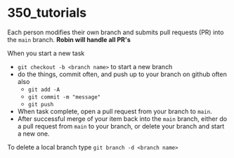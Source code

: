 # 350_tutorials

Each person modifies their own branch and submits pull requests (PR) into the `main` branch. **Robin will handle all PR's**

When you start a new task

* `git checkout -b <branch name>` to start a new branch
* do the things, commit often, and push up to your branch on github often also
    * `git add -A`
    * `git commit -m "message"`
    * `git push`
* When task complete, open a pull request from your branch to `main`. 
* After successful merge of your item back into the `main` branch, either do a pull request from `main` to your branch, or delete your branch and start a new one. 

To delete a local branch type `git branch -d <branch name>`

